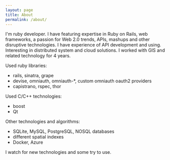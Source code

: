 ```yaml
---
layout: page
title: About
permalink: /about/
---
```

I'm ruby developer. I have featuring expertise in Ruby on Rails, web frameworks, a passion for Web 2.0 trends, APIs, mashups and other disruptive technologies. I have experience of API development and using. Interesting in distributed system and cloud solutions. I worked with GIS and related technology for 4 years. 

Used ruby libraries:

* rails, sinatra, grape 
* devise, omniauth, omniauth-*, custom omniauth oauth2 providers  
* capistrano, rspec, thor 

Used C/C++ technologies:

* boost 
* Qt 

Other technologies and algorithms:
 
* SQLite, MySQL, PostgreSQL, NOSQL databases 
* different spatial indexes 
* Docker, Azure

I watch for new technologies and some try to use.
   
    